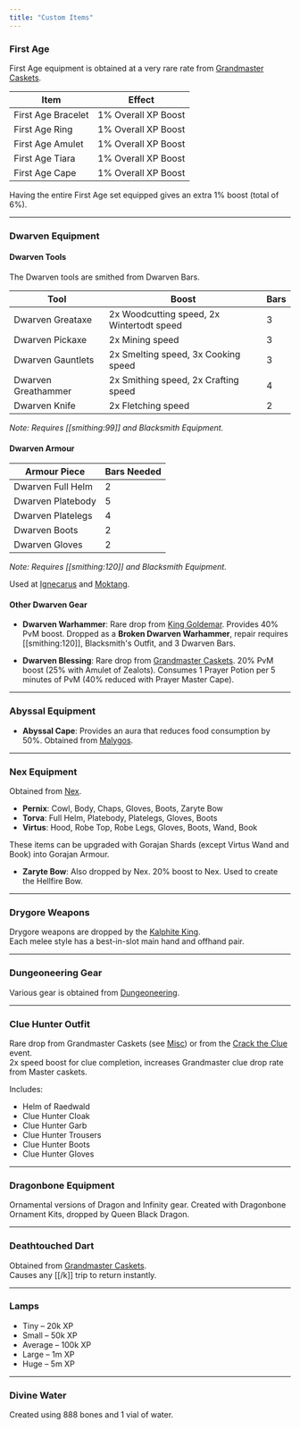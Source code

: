 ```yaml
---
title: "Custom Items"
---
```


### First Age

First Age equipment is obtained at a very rare rate from [Grandmaster Caskets](/custom-items/grandmaster-clues).

| Item               | Effect              |
| ------------------ | ------------------- |
| First Age Bracelet | 1% Overall XP Boost |
| First Age Ring     | 1% Overall XP Boost |
| First Age Amulet   | 1% Overall XP Boost |
| First Age Tiara    | 1% Overall XP Boost |
| First Age Cape     | 1% Overall XP Boost |

Having the entire First Age set equipped gives an extra 1% boost (total of 6%).

---

### Dwarven Equipment

#### Dwarven Tools

The Dwarven tools are smithed from Dwarven Bars.

| Tool                | Boost                                     | Bars |
| ------------------- | ----------------------------------------- | ---- |
| Dwarven Greataxe    | 2x Woodcutting speed, 2x Wintertodt speed | 3    |
| Dwarven Pickaxe     | 2x Mining speed                           | 3    |
| Dwarven Gauntlets   | 2x Smelting speed, 3x Cooking speed       | 3    |
| Dwarven Greathammer | 2x Smithing speed, 2x Crafting speed      | 4    |
| Dwarven Knife       | 2x Fletching speed                        | 2    |

_Note: Requires [[smithing:99]] and Blacksmith Equipment._

#### Dwarven Armour

| Armour Piece      | Bars Needed |
| ----------------- | ----------- |
| Dwarven Full Helm | 2           |
| Dwarven Platebody | 5           |
| Dwarven Platelegs | 4           |
| Dwarven Boots     | 2           |
| Dwarven Gloves    | 2           |

_Note: Requires [[smithing:120]] and Blacksmith Equipment._

Used at [Ignecarus](../../bso-custom-killables/bosses/ignecarus.md) and [Moktang](../../bso-custom-killables/bosses/moktang.md).

#### Other Dwarven Gear

- **Dwarven Warhammer**: Rare drop from [King Goldemar](../../bso-custom-killables/bosses/king-goldemar.md). Provides 40% PvM boost. Dropped as a **Broken Dwarven Warhammer**, repair requires [[smithing:120]], Blacksmith's Outfit, and 3 Dwarven Bars.

- **Dwarven Blessing**: Rare drop from [Grandmaster Caskets](../grandmaster-clues.md). 20% PvM boost (25% with Amulet of Zealots). Consumes 1 Prayer Potion per 5 minutes of PvM (40% reduced with Prayer Master Cape).

---

### Abyssal Equipment

- **Abyssal Cape**: Provides an aura that reduces food consumption by 50%. Obtained from [Malygos](../../bso-custom-killables/demi-bosses/malygos.md).

---

### Nex Equipment

Obtained from [Nex](../../bso-custom-killables/bosses/nex.md).

- **Pernix**: Cowl, Body, Chaps, Gloves, Boots, Zaryte Bow
- **Torva**: Full Helm, Platebody, Platelegs, Gloves, Boots
- **Virtus**: Hood, Robe Top, Robe Legs, Gloves, Boots, Wand, Book

These items can be upgraded with Gorajan Shards (except Virtus Wand and Book) into Gorajan Armour.

- **Zaryte Bow**: Also dropped by Nex. 20% boost to Nex. Used to create the Hellfire Bow.

---

### Drygore Weapons

Drygore weapons are dropped by the [Kalphite King](../../bso-custom-killables/bosses/kalphite-king.md).  
Each melee style has a best-in-slot main hand and offhand pair.

---

### Dungeoneering Gear

Various gear is obtained from [Dungeoneering](../../skills/dungeoneering-training/dg-rewards.md).

---

### Clue Hunter Outfit

Rare drop from Grandmaster Caskets (see [Misc](../misc.md)) or from the [Crack the Clue](https://wiki.oldschool.gg/miscellaneous/crack-the-clue) event.  
2x speed boost for clue completion, increases Grandmaster clue drop rate from Master caskets.

Includes:

- Helm of Raedwald
- Clue Hunter Cloak
- Clue Hunter Garb
- Clue Hunter Trousers
- Clue Hunter Boots
- Clue Hunter Gloves

---

### Dragonbone Equipment

Ornamental versions of Dragon and Infinity gear. Created with Dragonbone Ornament Kits, dropped by Queen Black Dragon.

---

### Deathtouched Dart

Obtained from [Grandmaster Caskets](/custom-items/grandmaster-clues).  
Causes any [[/k]] trip to return instantly.

---

### Lamps

- Tiny – 20k XP
- Small – 50k XP
- Average – 100k XP
- Large – 1m XP
- Huge – 5m XP

---

### Divine Water

Created using 888 bones and 1 vial of water.
